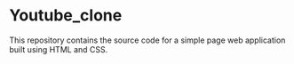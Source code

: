# Youtube_clone
This repository contains the source code for a simple page web application built using HTML and CSS.
